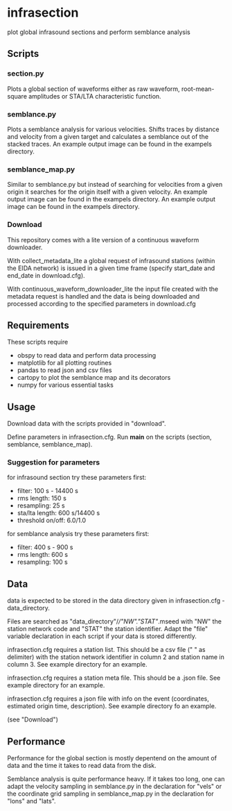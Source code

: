# infrasection
plot global infrasound sections and perform semblance analysis

## Scripts

### section.py
Plots a global section of waveforms either as raw waveform, root-mean-square amplitudes or STA/LTA characteristic function.

### semblance.py
Plots a semblance analysis for various velocities. Shifts traces by distance and velocity from a given target and calculates a semblance out of the stacked traces. An example output image can be found in the exampels directory.

### semblance_map.py
Similar to semblance.py but instead of searching for velocities from a given origin it searches for the origin itself with a given velocity. An example output image can be found in the exampels directory. An example output image can be found in the exampels directory.

### Download
This repository comes with a lite version of a continuous waveform downloader.

With collect_metadata_lite a global request of infrasound stations (within the EIDA network) is issued in a given time frame (specify start_date and end_date in download.cfg).

With continuous_waveform_downloader_lite the input file created with the metadata request is handled and the data is being downloaded and processed according to the specified parameters in download.cfg


## Requirements
These scripts require
- obspy to read data and perform data processing
- matplotlib for all plotting routines
- pandas to read json and csv files
- cartopy to plot the semblance map and its decorators
- numpy for various essential tasks

## Usage
Download data with the scripts provided in "download".

Define parameters in infrasection.cfg. Run __main__ on the scripts (section, semblance, semblance_map).

### Suggestion for parameters
for infrasound section try these parameters first:
- filter: 100 s - 14400 s
- rms length: 150 s
- resampling: 25 s
- sta/lta length: 600 s/14400 s
- threshold on/off: 6.0/1.0

for semblance analysis try these parameters first:
- filter: 400 s - 900 s
- rms length: 600 s
- resampling: 100 s

## Data
data is expected to be stored in the data directory given in infrasection.cfg - data_directory.

Files are searched as "data_directory"/*/"NW"."STAT"*.mseed with "NW" the station network code and "STAT" the station identifier. Adapt the "file" variable declaration in each script if your data is stored differently.

infrasection.cfg requires a station list. This should be a csv file (" " as delimiter) with the station network identifier in column 2 and station name in column 3. See example directory for an example.

infrasection.cfg requires a station meta file. This should be a .json file. See example directory for an example.

infrasection.cfg requires a json file with info on the event (coordinates, estimated origin time, description). See example directory fo an example.

(see "Download")

## Performance
Performance for the global section is mostly depentend on the amount of data and the time it takes to read data from the disk.

Semblance analysis is quite performance heavy. If it takes too long, one can adapt the velocity sampling in semblance.py in the declaration for "vels" or the coordinate grid sampling in semblance_map.py in the declaration for "lons" and "lats". 